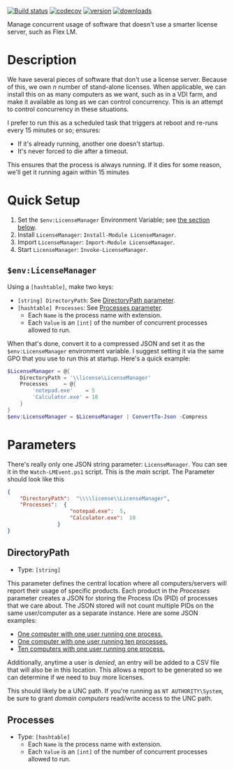 [![Build status](https://ci.appveyor.com/api/projects/status/t3kx0sy41ouw7cry?svg=true)](https://ci.appveyor.com/project/VertigoRay/licensemanager)
[![codecov](https://codecov.io/gh/UNT-CAS/LicenseManager/branch/master/graph/badge.svg)](https://codecov.io/gh/UNT-CAS/LicenseManager)
[![version](https://img.shields.io/powershellgallery/v/licensemanager.svg)](https://www.powershellgallery.com/packages/licensemanager)
[![downloads](https://img.shields.io/powershellgallery/dt/licensemanager.svg?label=downloads)](https://www.powershellgallery.com/packages/licensemanager)

Manage concurrent usage of software that doesn't use a smarter license server, such as Flex LM.

# Description

We have several pieces of software that don't use a license server.
Because of this, we own *n* number of stand-alone licenses.
When applicable, we can install this on as many computers as we want, such as in a VDI farm, and make it available as long as we can control concurrency.
This is an attempt to control concurrency in these situations.

I prefer to run this as a scheduled task that triggers at reboot and re-runs every 15 minutes or so; ensures:

- If it's already running, another one doesn't startup.
- It's never forced to die after a timeout.

This ensures that the process is always running. If it dies for some reason, we'll get it running again within 15 minutes

# Quick Setup

1. Set the `$env:LicenseManager` Environment Variable; see [the section below](#envlicensemanager).
2. Install `LicenseManager`: `Install-Module LicenseManager`.
3. Import `LicenseManager`: `Import-Module LicenseManager`.
4. Start `LicenseManager`: `Invoke-LicenseManager`.

## `$env:LicenseManager`

Using a `[hashtable]`, make two keys:

- `[string] DirectoryPath`: See [DirectoryPath parameter](#directorypath).
- `[hashtable] Processes`: See [Processes parameter](#directorypath).
  - Each `Name` is the process name with extension.
  - Each  `Value` is an `[int]` of the number of concurrent processes allowed to run.

When that's done, convert it to a compressed JSON and set it as the `$env:LicenseManager` environment variable.
I suggest setting it via the same GPO that you use to run this at startup.
Here's a quick example:

```powershell
$LicenseManager = @{
    DirectoryPath = '\\license\LicenseManager'
    Processes     = @{
        'notepad.exe'    = 5
        'Calculator.exe' = 10
    }
}
$env:LicenseManager = $LicenseManager | ConvertTo-Json -Compress
```

# Parameters

There's really only one JSON string parameter: `LicenseManager`.
You can see it in the `Watch-LMEvent.ps1` script.
This is the *main* script.
The Parameter should look like this

```json
{
    "DirectoryPath":  "\\\\license\\LicenseManager",
    "Processes":  {
                    "notepad.exe":  5,
                    "Calculator.exe":  10
                }
}
```

## DirectoryPath

- Type: `[string]`

This parameter defines the central location where all computers/servers will report their usage of specific products.
Each product in the *Processes* parameter creates a JSON for storing the Process IDs (PID) of processes that we care about.
The JSON stored will not count multiple PIDs on the same user/computer as a separate instance.
Here are some JSON examples:

- [One computer with one user running one process.](https://github.com/UNT-CAS/LicenseManager/blob/437a98297327b1b98659e0be484a4e39c4b4fe29/Examples/Assert-LMEntry.Process_ID_Additional_Added.psd1#L20-L27)
- [One computer with one user running ten processes.](https://github.com/UNT-CAS/LicenseManager/blob/437a98297327b1b98659e0be484a4e39c4b4fe29/Examples/Assert-LMEntry.Process_ID_x10.psd1#L20-L27)
- [Ten computers with one user running one process.](https://github.com/UNT-CAS/LicenseManager/blob/437a98297327b1b98659e0be484a4e39c4b4fe29/Examples/Add-LMEntry.Processes_x10.psd1#L16-L88)

Additionally, anytime a user is *denied*, an entry will be added to a CSV file that will also be in this location.
This allows a report to be generated so we can determine if we need to buy more licenses.

This should likely be a UNC path.
If you're running as `NT AUTHORITY\System`, be sure to grant *domain computers* read/write access to the UNC path.

## Processes

- Type: `[hashtable]`
  - Each `Name` is the process name with extension.
  - Each  `Value` is an `[int]` of the number of concurrent processes allowed to run.